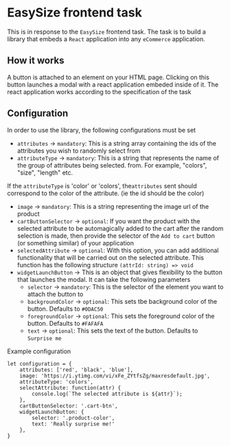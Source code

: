 # EasySize frontend task

This is in response to the `EasySize` frontend task. The task is to build a library that embeds a `React` application into any `eCommerce` application.

## How it works

A button is attached to an element on your HTML page. Clicking on this button launches a modal with a react application embeded inside of it. The react application works according to the specification of the task

## Configuration

In order to use the library, the following configurations must be set

- `attributes` -> `mandatory`: This is a string array containing the ids of the attributes you wish to randomly select from
- `attributeType` -> `mandatory`: This is a string that represents the name of the group of attributes being selected. from. For example, "colors", "size", "length" etc.

If the `attributeType` is 'color' or 'colors', the`attributes` sent should correspond to the color of the attribute. (ie the id should be the color)

- `image` -> `mandatory`: This is a string representing the image url of the product
- `cartButtonSelector` -> `optional`: If you want the product with the selected attribute to be automagically added to the cart after the random selection is made, then provide the selector of the `Add to cart` button (or something similar) of your application
- `selectedAttribute` -> `optional`: With this option, you can add additional functionality that will be carried out on the selected attribute. This function has the following structure `(attrId: string) => void`
- `widgetLaunchButton` -> This is an object that gives flexibility to the button that launches the modal. It can take the following parameters
  - `selector` -> `mandatory`: This is the selector of the element you want to attach the button to
  - `backgroundColor` -> `optional`: This sets tbe background color of the button. Defaults to `#0DAC50`
  - `foregroundColor` -> `optional`: This sets the foreground color of the button. Defaults to `#FAFAFA`
  - `text` -> `optional`: This sets the text of the button. Defaults to `Surprise me`

Example configuration

    let configuration = {
        attributes: ['red', 'black', 'blue'],
        image: 'https://i.ytimg.com/vi/xFe_ZYtfsZg/maxresdefault.jpg',
        attributeType: 'colors',
        selectAttribute: function(attr) {
            console.log(`The selected attribute is ${attr}`);
        },
        cartButtonSelector: '.cart-btn',
        widgetLaunchButton: {
            selector: '.product-color',
            text: 'Really surprise me!'
        },
    }
